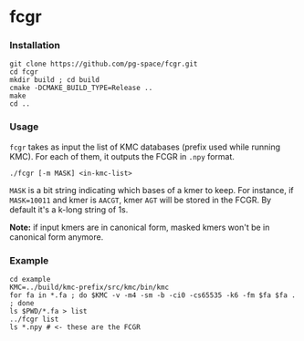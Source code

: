 # fcgr

### Installation
```
git clone https://github.com/pg-space/fcgr.git
cd fcgr
mkdir build ; cd build
cmake -DCMAKE_BUILD_TYPE=Release ..
make
cd ..
```

### Usage
`fcgr` takes as input the list of KMC databases (prefix used while running KMC).
For each of them, it outputs the FCGR in `.npy` format.

```
./fcgr [-m MASK] <in-kmc-list>
```

`MASK` is a bit string indicating which bases of a kmer to keep. For instance, if `MASK=10011` and kmer is `AACGT`, kmer `AGT` will be stored in the FCGR. By default it's a k-long string of 1s.

**Note:** if input kmers are in canonical form, masked kmers won't be in canonical form anymore.

### Example
```
cd example
KMC=../build/kmc-prefix/src/kmc/bin/kmc
for fa in *.fa ; do $KMC -v -m4 -sm -b -ci0 -cs65535 -k6 -fm $fa $fa . ; done
ls $PWD/*.fa > list
../fcgr list
ls *.npy # <- these are the FCGR
```
